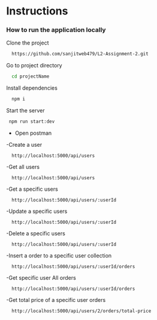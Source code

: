 
# Instructions

### How to run the application locally

Clone the project

```bash
  https://github.com/sanjitweb479/L2-Assignment-2.git
```

Go to project directory

```bash
  cd projectName
```

Install dependencies

```bash
  npm i
```

Start the server

```bash
 npm run start:dev
```

- Open postman

-Create a user

```
  http://localhost:5000/api/users
```

-Get all users

```
  http://localhost:5000/api/users
```

-Get a specific users

```
  http://localhost:5000/api/users/:userId
```

-Update a specific users

```
  http://localhost:5000/api/users/:userId
```

-Delete a specific users

```
  http://localhost:5000/api/users/:userId
```

-Insert a order to a specific user collection

```
  http://localhost:5000/api/users/:userId/orders
```

-Get specific user All orders

```
  http://localhost:5000/api/users/:userId/orders
```

-Get total price of a specific user orders

```
  http://localhost:5000/api/users/2/orders/total-price
```